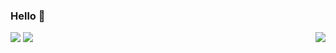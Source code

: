 ### Hello 👏


<img src="https://github-readme-stats.vercel.app/api/top-langs?username=RyensX&hide_border=true&title_color=000&layout=compact" align="right"/>

<img src="https://github-readme-stats.vercel.app/api?username=RyensX&show_icons=true"/>

<img src="https://komarev.com/ghpvc/?username=RyensX&color=brightgreen&label=Views" />
